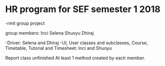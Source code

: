 # HR program for SEF semester 1 2018
-rmit group project

group members:
Inci
Selena
Shuoyu
Dhiraj

-Driver: Selena and Dhiraj
-UI, User classes and subclasses, Course, Timetable, Tutorial and Timesheet: Inci and Shuoyu

Report class unfinished
At least 1 method created by each member.
